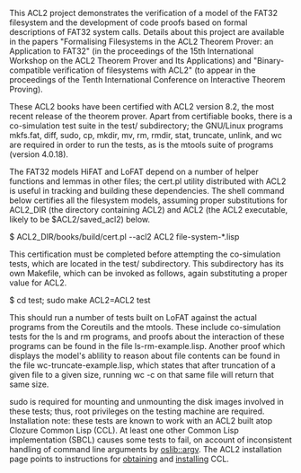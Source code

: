 This ACL2 project demonstrates the verification of a model of the
FAT32 filesystem and the development of code proofs based on formal
descriptions of FAT32 system calls. Details about this project are
available in the papers "Formalising Filesystems in the ACL2 Theorem
Prover: an Application to FAT32" (in the proceedings of the 15th
International Workshop on the ACL2 Theorem Prover and Its
Applications) and "Binary-compatible verification of filesystems with
ACL2" (to appear in the proceedings of the Tenth International
Conference on Interactive Theorem Proving).

These ACL2 books have been certified with ACL2 version 8.2, the most
recent release of the theorem prover. Apart from certifiable books,
there is a co-simulation test suite in the test/ subdirectory; the
GNU/Linux programs mkfs.fat, diff, sudo, cp, mkdir, mv, rm, rmdir,
stat, truncate, unlink, and wc are required in order to run the tests,
as is the mtools suite of programs (version 4.0.18).

The FAT32 models HiFAT and LoFAT depend on a number of helper
functions and lemmas in other files; the cert.pl utility distributed
with ACL2 is useful in tracking and building these dependencies. The
shell command below certifies all the filesystem models, assuming
proper substitutions for ACL2_DIR (the directory containing ACL2) and
ACL2 (the ACL2 executable, likely to be $ACL2/saved_acl2) below.

$ ACL2_DIR/books/build/cert.pl --acl2 ACL2 file-system-*.lisp

This certification must be completed before attempting the co-simulation
tests, which are located in the test/ subdirectory. This subdirectory
has its own Makefile, which can be invoked as follows, again
substituting a proper value for ACL2.

$ cd test; sudo make ACL2=ACL2 test

This should run a number of tests built on LoFAT against the actual
programs from the Coreutils and the mtools. These include
co-simulation tests for the ls and rm programs, and proofs about the
interaction of these programs can be found in the file
ls-rm-example.lisp. Another proof which displays the model's ablility
to reason about file contents can be found in the file
wc-truncate-example.lisp, which states that after truncation of a
given file to a given size, running wc -c on that same file will
return that same size.

sudo is required for mounting and unmounting the disk images involved
in these tests; thus, root privileges on the testing machine are
required. Installation note: these tests are known to work with an ACL2 built atop
Clozure Common Lisp (CCL). At least one other Common Lisp
implementation (SBCL) causes some tests to fail, on account of
inconsistent handling of command line arguments by
[oslib::argv](http://www.cs.utexas.edu/users/moore/acl2/manuals/current/manual/?topic=OSLIB____ARGV). The
ACL2 installation page points to instructions for
[obtaining](http://www.cs.utexas.edu/users/moore/acl2/v8-1/HTML/installation/requirements.html#Obtaining-CCL)
and
[installing](http://www.cs.utexas.edu/users/moore/acl2/v8-1/HTML/installation/ccl.html)
CCL.